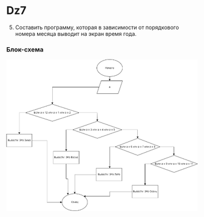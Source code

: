 # Dz7
5. Составить программу, которая в зависимости от порядкового номера
месяца выводит на экран время года.
### Блок-схема
![Блок-схема алгоритма](dz7shem.png) 
